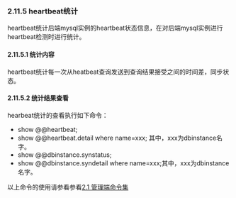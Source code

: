 ### 2.11.5 heartbeat统计
heartbeat统计后端mysql实例的heartbeat状态信息，在对后端mysql实例进行heartbeat检测时进行统计。

#### 2.11.5.1  统计内容
heartbeat统计每一次从heatbeat查询发送到查询结果接受之间的时间差，同步状态。

#### 2.11.5.2  统计结果查看
hearbeat统计的查看执行如下命令：

+ show @@heartbeat;
+ show @@heartbeat.detail where name=xxx; 其中，xxx为dbinstance名字。
+ show @@dbinstance.synstatus;
+ show @@dbinstance.syndetail where name=xxx;其中，xxx为dbinstance名字。

以上命令的使用请参看参看[2.1 管理端命令集](../2.01_manager_cmd.md)

